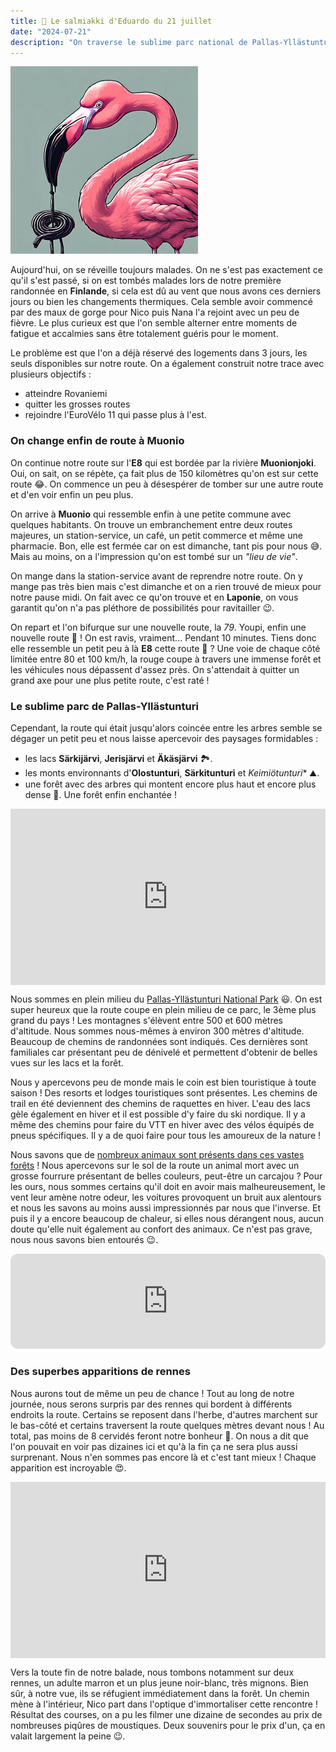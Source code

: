 ```yaml
---
title: 🍬 Le salmiakki d'Eduardo du 21 juillet
date: "2024-07-21"
description: "On traverse le sublime parc national de Pallas-Yllästunturi !"
---
```


![Salmiakki d'Eduardo](../salmiakki_eduardo.png)

Aujourd'hui, on se réveille toujours malades. On ne s'est pas exactement ce qu'il s'est passé, si on est tombés malades lors de notre première randonnée en **Finlande**, si cela est dû au vent que nous avons ces derniers jours ou bien les changements thermiques. Cela semble avoir commencé par des maux de gorge pour Nico puis Nana l'a rejoint avec un peu de fièvre. Le plus curieux est que l'on semble alterner entre moments de fatigue et accalmies sans être totalement guéris pour le moment.

Le problème est que l'on a déjà réservé des logements dans 3 jours, les seuls disponibles sur notre route. On a également construit notre trace avec plusieurs objectifs :
- atteindre Rovaniemi 
- quitter les grosses routes
- rejoindre l'EuroVélo 11 qui passe plus à l'est.

### On change enfin de route à Muonio

On continue notre route sur l'**E8** qui est bordée par la rivière **Muonionjoki**. Oui, on sait, on se répète, ça fait plus de 150 kilomètres qu'on est sur cette route 😂. On commence un peu à désespérer de tomber sur une autre route et d'en voir enfin un peu plus.

On arrive à **Muonio** qui ressemble enfin à une petite commune avec quelques habitants. On trouve un embranchement entre deux routes majeures, un station-service, un café, un petit commerce et même une pharmacie. Bon, elle est fermée car on est dimanche, tant pis pour nous 😅. Mais au moins, on a l'impression qu'on est tombé sur un *"lieu de vie"*.

On mange dans la station-service avant de reprendre notre route. On y mange pas très bien mais c'est dimanche et on a rien trouvé de mieux pour notre pause midi. On fait avec ce qu'on trouve et en **Laponie**, on vous garantit qu'on n'a pas pléthore de possibilités pour ravitailler 😉.

On repart et l'on bifurque sur une nouvelle route, la *79*. Youpi, enfin une nouvelle route 🥳 ! On est ravis, vraiment... Pendant 10 minutes. Tiens donc elle ressemble un petit peu à là **E8** cette route 🤔 ? Une voie de chaque côté limitée entre 80 et 100 km/h, la rouge coupe à travers une immense forêt et les véhicules nous dépassent d'assez près. On s'attendait à quitter un grand axe pour une plus petite route, c'est raté !

### Le sublime parc de Pallas-Yllästunturi

Cependant, la route qui était jusqu'alors coincée entre les arbres semble se dégager un petit peu et nous laisse apercevoir des paysages formidables :
- les lacs **Särkijärvi**, **Jerisjärvi** et **Äkäsjärvi** 🏞️.
- les monts environnants d'**Olostunturi**, **Särkitunturi** et *Keimiötunturi** ⛰️.
- une forêt avec des arbres qui montent encore plus haut et encore plus dense 🌳. Une forêt enfin enchantée !

<div style="width: 100%; height: 0; position: relative; padding-bottom: 56%;"><iframe src="https://giphy.com/embed/TuptaxRZphuyA" style="top: 0; left: 0; width: 100%; height: 100%; position: absolute; border: 0;" allowfullscreen scrolling="no" allow="encrypted-media;" class="giphy-embed"></iframe></div> 

Nous sommes en plein milieu du [Pallas-Yllästunturi National Park](https://www.nationalparks.fi/pallas-yllastunturinp) 😃. On est super heureux que la route coupe en plein milieu de ce parc, le 3ème plus grand du pays ! Les montagnes s'élèvent entre 500 et 600 mètres d'altitude. Nous sommes nous-mêmes à environ 300 mètres d'altitude. Beaucoup de chemins de randonnées sont indiqués. Ces dernières sont familiales car présentant peu de dénivelé et permettent d'obtenir de belles vues sur les lacs et la forêt.

Nous y apercevons peu de monde mais le coin est bien touristique à toute saison ! Des resorts et lodges touristiques sont présentes. Les chemins de trail en été deviennent des chemins de raquettes en hiver. L'eau des lacs gèle également en hiver et il est possible d'y faire du ski nordique. Il y a même des chemins pour faire du VTT en hiver avec des vélos équipés de pneus spécifiques. Il y a de quoi faire pour tous les amoureux de la nature !

Nous savons que de [nombreux animaux sont présents dans ces vastes forêts](https://www.visitfinland.com/fr/les-articles/la-merveilleuse-faune-finlandaise/) ! Nous apercevons sur le sol de la route un animal mort avec un grosse fourrure présentant de belles couleurs, peut-être un carcajou ? Pour les ours, nous sommes certains qu'il doit en avoir mais malheureusement, le vent leur amène notre odeur, les voitures provoquent un bruit aux alentours et nous les savons au moins aussi impressionnés par nous que l'inverse. Et puis il y a encore beaucoup de chaleur, si elles nous dérangent nous, aucun doute qu'elle nuit également au confort des animaux. Ce n'est pas grave, nous nous savons bien entourés 😉.

<iframe style="border-radius:12px" src="https://open.spotify.com/embed/track/1SHA4IJyiyNobDOrQzFFXy?utm_source=generator" width="100%" height="152" frameBorder="0" allow="autoplay; clipboard-write; encrypted-media; picture-in-picture" loading="lazy"></iframe>

### Des superbes apparitions de rennes

Nous aurons tout de même un peu de chance ! Tout au long de notre journée, nous serons surpris par des rennes qui bordent à différents endroits la route. Certains se reposent dans l'herbe, d'autres marchent sur le bas-côté et certains traversent la route quelques mètres devant nous ! Au total, pas moins de 8 cervidés feront notre bonheur 🤗. On nous a dit que l'on pouvait en voir pas dizaines ici et qu'à la fin ça ne sera plus aussi surprenant. Nous n'en sommes pas encore là et c'est tant mieux ! Chaque apparition est incroyable 😍.

<div style="width: 100%; height: 0; position: relative; padding-bottom: 56%;"><iframe src="https://giphy.com/embed/xMGh0bajSyNdC" style="top: 0; left: 0; width: 100%; height: 100%; position: absolute; border: 0;" allowfullscreen scrolling="no" allow="encrypted-media;" class="giphy-embed"></iframe></div> 

Vers la toute fin de notre balade, nous tombons notamment sur deux rennes, un adulte marron et un plus jeune noir-blanc, très mignons. Bien sûr, à notre vue, ils se réfugient immédiatement dans la forêt. Un chemin mène à l'intérieur, Nico part dans l'optique d'immortaliser cette rencontre ! Résultat des courses, on a pu les filmer une dizaine de secondes au prix de nombreuses piqûres de moustiques. Deux souvenirs pour le prix d'un, ça en valait largement la peine 😉.
